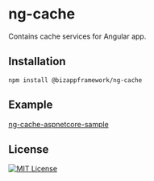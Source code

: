 ng-cache
=====================

Contains cache services for Angular app.

Installation
---------------

```
npm install @bizappframework/ng-cache
```

Example
---------------

[ng-cache-aspnetcore-sample](https://github.com/BizAppFramework/ng-cache/tree/master/samples/ng-cache-aspnetcore-sample)

License
---------------

[![MIT License](https://img.shields.io/badge/license-MIT-blue.svg?style=flat)](/LICENSE)